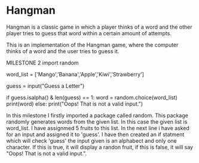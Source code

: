 # Hangman
Hangman is a classic game in which a player thinks of a word and the other player tries to guess that word within a certain amount of attempts.

This is an implementation of the Hangman game, where the computer thinks of a word and the user tries to guess it. 

MILESTONE 2
import random 

word_list = ['Mango','Banana','Apple','Kiwi','Strawberry']

guess = input("Guess a Letter")

if guess.isalpha() & len(guess) == 1:
    word = random.choice(word_list)
    print(word)
else:
    print("Oops! That is not a valid input.")
    
In this milestone I firstly imported a package called random. This package randomly generates words from the given list. In this case the given list is word_list. I have assignmed 5 fruits to this list. In the next line i have asked for an input and assigned it to 'guess'. I have then created an if statment which will check 'guess' the input given is an alphabect and only one character. If this is true, it will display a randon fruit, if this is false, it will say "Oops! That is not a valid input.". 
